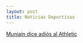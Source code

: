 ```yaml
---
layout: post
title: Noticias Deportivas
---
```


<a href="muniain.md">Muniain dice adiós al Athletic</a>

